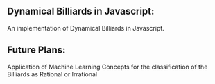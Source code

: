 ## Dynamical Billiards in Javascript:

An implementation of Dynamical Billiards in Javascript. 

## Future Plans:

Application of Machine Learning Concepts for the classification of the Billiards as Rational or Irrational
